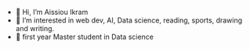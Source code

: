 - 👋 Hi, I’m Aissiou Ikram
- 👀 I’m interested in web dev, AI, Data science, reading, sports, drawing  and writing. 
- 🌱 first year Master student in Data science


<!---
AiIkram/AiIkram is a ✨ special ✨ repository because its `README.md` (this file) appears on your GitHub profile.
You can click the Preview link to take a look at your changes.
--->

